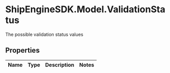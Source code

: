# ShipEngineSDK.Model.ValidationStatus
The possible validation status values

## Properties

Name | Type | Description | Notes
------------ | ------------- | ------------- | -------------

